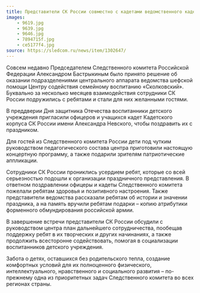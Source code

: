 ```yaml
---
title: Представители СК России совместно с кадетами ведомственного кадетского корпуса навестили воспитанников Центра содействия семейному воспитанию «Сколковский»
images:
    - 9619.jpg
    - 9639.jpg
    - 9646.jpg
    - 7894715f.jpg
    - ce5177f4.jpg
source: https://sledcom.ru/news/item/1302647/
---
```


Совсем недавно Председателем Следственного комитета Российской Федерации Александром Бастрыкиным было принято решение об оказании подразделениями центрального аппарата ведомства шефской помощи Центру содействия семейному воспитанию «Сколковский». Буквально за несколько месяцев взаимодействия сотрудники СК России подружились с ребятами и стали для них желанными гостями.

<!--more-->
В преддверии Дня защитника Отечества воспитанники детского учреждения пригласили офицеров и учащихся кадет Кадетского корпуса СК России имени Александра Невского, чтобы поздравить их с праздником.

Для гостей из Следственного комитета России дети под чутким руководством педагогического состава центра приготовили настоящую концертную программу, а также подарили зрителям патриотические аппликации.

Сотрудники СК России прониклись усердием ребят, которые со всей серьезностью подошли к организации праздничного представления. В ответном поздравлении офицеры и кадеты Следственного комитета пожелали ребятам здоровья и позитивного настроения. Также представители ведомства рассказали ребятам об истории и значении праздника, а на память вручили ребятам подарки – копию атрибутики форменного обмундирования российской армии.

В завершение встречи представители СК России обсудили с руководством центра план дальнейшего сотрудничества, пообещав поддержку ребят в их творческих и других начинаниях, а также продолжить всесторонне содействовать, помогая в социализации воспитанников детского учреждения.

Забота о детях, оставшихся без родительского тепла, создание комфортных условий для их полноценного физического, интеллектуального, нравственного и социального развития – по-прежнему одна из приоритетных задач Следственного комитета во всех регионах страны.
